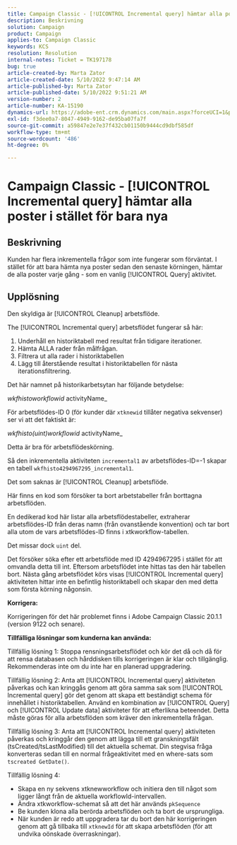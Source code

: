 ```yaml
---
title: Campaign Classic - [!UICONTROL Incremental query] hämtar alla poster i stället för bara nya
description: Beskrivning
solution: Campaign
product: Campaign
applies-to: Campaign Classic
keywords: KCS
resolution: Resolution
internal-notes: Ticket = TK197178
bug: true
article-created-by: Marta Zator
article-created-date: 5/10/2022 9:47:14 AM
article-published-by: Marta Zator
article-published-date: 5/10/2022 9:51:21 AM
version-number: 2
article-number: KA-15190
dynamics-url: https://adobe-ent.crm.dynamics.com/main.aspx?forceUCI=1&pagetype=entityrecord&etn=knowledgearticle&id=ad8bd527-46d0-ec11-a7b5-00224809c101
exl-id: f3dee0a7-8047-4949-9162-de95ba07fa7f
source-git-commit: a59847e2e7e37f432cb01150b9444cd9dbf585df
workflow-type: tm+mt
source-wordcount: '486'
ht-degree: 0%

---
```


# Campaign Classic - [!UICONTROL Incremental query] hämtar alla poster i stället för bara nya

## Beskrivning

Kunden har flera inkrementella frågor som inte fungerar som förväntat. I stället för att bara hämta nya poster sedan den senaste körningen, hämtar de alla poster varje gång - som en vanlig [!UICONTROL Query] aktivitet.

## Upplösning

Den skyldiga är [!UICONTROL Cleanup] arbetsflöde.

The [!UICONTROL Incremental query] arbetsflödet fungerar så här:

1. Underhåll en historiktabell med resultat från tidigare iterationer.
1. Hämta ALLA rader från målfrågan.
1. Filtrera ut alla rader i historiktabellen
1. Lägg till återstående resultat i historiktabellen för nästa iterationsfiltrering.

Det här namnet på historikarbetsytan har följande betydelse:

*wkfhistoworkflowid* activityName_

För arbetsflödes-ID 0 (för kunder där `xtknewid` tillåter negativa sekvenser) ser vi att det faktiskt är:

*wkfhisto(uint)workflowid* activityName_

Detta är bra för arbetsflödeskörning.

Så den inkrementella aktiviteten `incremental1` av arbetsflödes-ID=-1 skapar en tabell `wkfhisto4294967295_incremental1`.

Det som saknas är [!UICONTROL Cleanup] arbetsflöde.

Här finns en kod som försöker ta bort arbetstabeller från borttagna arbetsflöden.

En dedikerad kod här listar alla arbetsflödestabeller, extraherar arbetsflödes-ID från deras namn (från ovanstående konvention) och tar bort alla utom de vars arbetsflödes-ID finns i xtkworkflow-tabellen.

Det missar dock `uint` del.

Det försöker söka efter ett arbetsflöde med ID 4294967295 i stället för att omvandla detta till int. Eftersom arbetsflödet inte hittas tas den här tabellen bort. Nästa gång arbetsflödet körs visas [!UICONTROL Incremental query] aktiviteten hittar inte en befintlig historiktabell och skapar den med detta som första körning någonsin.

<b>Korrigera:</b>

Korrigeringen för det här problemet finns i Adobe Campaign Classic 20.1.1 (version 9122 och senare).

<b>Tillfälliga lösningar som kunderna kan använda:</b>

Tillfällig lösning 1: Stoppa rensningsarbetsflödet och kör det då och då för att rensa databasen och hårddisken tills korrigeringen är klar och tillgänglig. Rekommenderas inte om du inte har en planerad uppgradering.

Tillfällig lösning 2: Anta att [!UICONTROL Incremental query] aktiviteten påverkas och kan kringgås genom att göra samma sak som [!UICONTROL Incremental query] gör det genom att skapa ett beständigt schema för innehållet i historiktabellen. Använd en kombination av [!UICONTROL Query] och [!UICONTROL Update data] aktiviteter för att efterlikna beteendet. Detta måste göras för alla arbetsflöden som kräver den inkrementella frågan.

Tillfällig lösning 3: Anta att [!UICONTROL Incremental query] aktiviteten påverkas och kringgår den genom att lägga till ett granskningsfält (tsCreated/tsLastModified) till det aktuella schemat. Din stegvisa fråga konverteras sedan till en normal frågeaktivitet med en where-sats som `tscreated GetDate()`.

Tillfällig lösning 4:

- Skapa en ny sekvens xtknewworkflow och initiera den till något som ligger långt från de aktuella workflowId-intervallen.
- Ändra xtkworkflow-schemat så att det här används `pkSequence`
- Be kunden klona alla berörda arbetsflöden och ta bort de ursprungliga.
- När kunden är redo att uppgradera tar du bort den här korrigeringen genom att gå tillbaka till `xtknewId` för att skapa arbetsflöden (för att undvika oönskade överraskningar).

